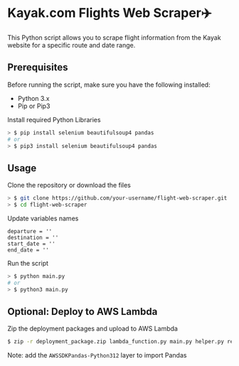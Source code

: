 # Kayak.com Flights Web Scraper✈️

This Python script allows you to scrape flight information from the Kayak website for a specific route and date range.

## Prerequisites

Before running the script, make sure you have the following installed:

- Python 3.x
- Pip or Pip3

Install required Python Libraries

```bash
> $ pip install selenium beautifulsoup4 pandas
# or
> $ pip3 install selenium beautifulsoup4 pandas
```

## Usage 

Clone the repository or download the files

```bash
> $ git clone https://github.com/your-username/flight-web-scraper.git
> $ cd flight-web-scraper
```

Update variables names

```
departure = ''
destination = ''
start_date = ''
end_date = ''
```

Run the script

```bash
> $ python main.py
# or
> $ python3 main.py
```

## Optional: Deploy to AWS Lambda

Zip the deployment packages and upload to AWS Lambda

```bash
$ zip -r deployment_package.zip lambda_function.py main.py helper.py requirements.txt
```

Note: add the `AWSSDKPandas-Python312` layer to import Pandas
